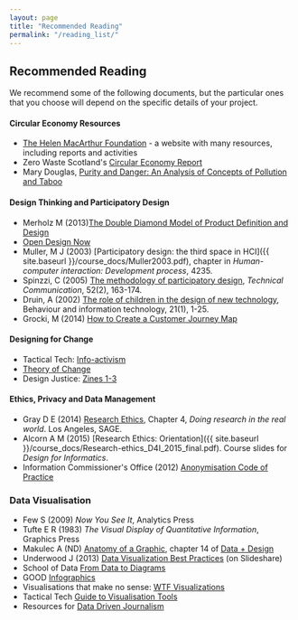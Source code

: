 ```yaml
---
layout: page
title: "Recommended Reading"
permalink: "/reading_list/"
---
```

## <a name="essential">Recommended Reading</a>

We recommend some of the following documents, but the particular ones that you choose will depend on the specific details of your project.

#### Circular Economy Resources

* [The Helen MacArthur Foundation](https://www.ellenmacarthurfoundation.org/resources/learn/higher-education-resources) - a website with many resources, including reports and activities
* Zero Waste Scotland's [Circular Economy Report](http://www.zerowastescotland.org.uk/sites/default/files/Circular_economy_Scotland_report.pdf)
* Mary Douglas, [Purity and Danger: An Analysis of Concepts of Pollution and Taboo](https://discovered.ed.ac.uk/primo-explore/search?query=any,contains,Mary%20Douglas%20purity%20%20and%20danger&search_scope=default_scope&sortby=date&vid=44UOE_VU2&facet=frbrgroupid,include,1310796064&offset=0)

#### Design Thinking and Participatory Design

* Merholz M (2013)[The Double Diamond Model of Product Definition and Design](http://www.peterme.com/2013/09/26/the-double-diamond-model-of-product-definition-and-design/)
* [Open Design Now](http://opendesignnow.org/index.html%3Fp=405.html)
* Muller, M J (2003) [Participatory design: the third space in HCI]({{ site.baseurl }}/course_docs/Muller2003.pdf), 
  chapter in *Human-computer interaction: Development process*, 4235.
* Spinzzi, C (2005) [The methodology of participatory design](https://repositories.lib.utexas.edu/bitstream/handle/2152/28277/SpinuzziTheMethodologyOfParticipatoryDesign.pdf), *Technical Communication*, 52(2), 163-174.
* Druin, A (2002) [The role of children in the design of new technology](http://hcil2.cs.umd.edu/trs/99-23/99-23.pdf), Behaviour and information technology, 21(1), 1-25.
* Grocki, M (2014) 	[How to Create a Customer Journey Map](http://uxmastery.com/how-to-create-a-customer-journey-map/)

#### Designing for Change

* Tactical Tech: [Info-activism](https://tacticaltech.org/themes/info-activism/)
* [Theory of Change](https://www.theoryofchange.org/what-is-theory-of-change/)
* Design Justice: [Zines 1-3](http://designjusticenetwork.org/zine/)

#### Ethics, Privacy and Data Management

* Gray D E (2014) [Research Ethics](https://www.learn.ed.ac.uk/bbcswebdav/pid-1708410-dt-content-rid-3168707_1/xid-3168707_1), Chapter 4, *Doing research in the real world*. Los Angeles, SAGE.
* Alcorn A M (2015) [Research Ethics: Orientation]({{ site.baseurl }}/course_docs/Research-ethics_D4I_2015_final.pdf). Course slides for *Design for Informatics*.
* Information Commissioner's Office (2012) [Anonymisation Code of Practice](https://ico.org.uk/media/for-organisations/documents/1061/anonymisation-code.pdf)

### Data Visualisation

* Few S (2009) *Now You See It*, Analytics Press
* Tufte E R (1983) *The Visual Display of Quantitative Information*, Graphics Press
* Makulec A (ND) [Anatomy of a Graphic](https://infoactive.co/data-design/ch14.html), chapter 14 of [Data + Design](https://infoactive.co/data-design/)
* Underwood J (2013) [Data Visualization Best Practices](http://www.slideshare.net/idigdata/data-visualization-best-practices-2013) (on Slideshare)
* School of Data [From Data to Diagrams](http://schoolofdata.org/handbook/courses/data-to-diagrams/)
* GOOD [Infographics](https://www.good.is/infographics)
* Visualisations that make no sense: [WTF Visualizations](http://viz.wtf)
* Tactical Tech [Guide to Visualisation Tools](https://visualisingadvocacy.org/resources/visualisationtools)
* Resources for [Data Driven Journalism](http://datadrivenjournalism.net/resources)

 
